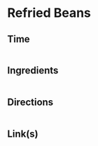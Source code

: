 # Refried Beans

## Time 
```

```

## Ingredients
```

```


## Directions
```

```


## Link(s)
```

```
